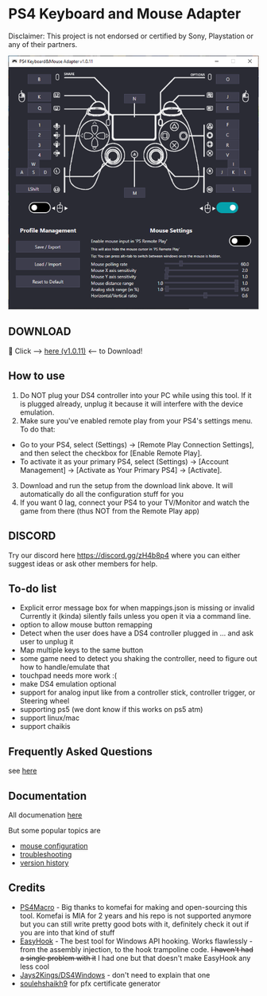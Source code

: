 # PS4 Keyboard and Mouse Adapter 
Disclaimer: This project is not endorsed or certified by Sony, Playstation or any of their partners.

![example UI](documentation/example-ui.png)


## DOWNLOAD
:rocket: Click --> [here (v1.0.11)](https://github.com/starshinata/PS4-Keyboard-and-Mouse-Adapter/releases/download/1.0.11/Setup.exe) <-- to Download!


## How to use
1. Do NOT plug your DS4 controller into your PC while using this tool. If it is plugged already, unplug it because it will interfere with the device emulation.
2. Make sure you've enabled remote play from your PS4's settings menu. To do that:
  * Go to your PS4, select (Settings) -> [Remote Play Connection Settings], and then select the checkbox for [Enable Remote Play].
  * To activate it as your primary PS4, select  (Settings) -> [Account Management] -> [Activate as Your Primary PS4] -> [Activate].
3. Download and run the setup from the download link above. It will automatically do all the configuration stuff for you
4. If you want 0 lag, connect your PS4 to your TV/Monitor and watch the game from there (thus NOT from the Remote Play app)


## DISCORD
Try our discord here https://discord.gg/zH4b8p4 where you can either suggest ideas or ask other members for help.


## To-do list
* Explicit error message box for when mappings.json is missing or invalid <br> Currently it (kinda) silently fails unless you open it via a command line.
* option to allow mouse button remapping
* Detect when the user does have a DS4 controller plugged in ... and ask user to unplug it
* Map multiple keys to the same button
* some game need to detect you shaking the controller, need to figure out how to handle/emulate that
* touchpad needs more work :(
* make DS4 emulation optional
* support for analog input like from a controller stick, controller trigger, or Steering wheel
* supporting ps5 (we dont know if this works on ps5 atm)
* support linux/mac 
* support chaikis


## Frequently Asked Questions
see [here](documentation/frequently-asked-questions.md)


## Documentation
All documenation [here](documentation/)

But some popular topics are
* [mouse configuration](documentation/mouse-configuration.md)
* [troubleshooting](documentation/troubleshooting.md)
* [version history](documentation/version-history.md)



## Credits

- [PS4Macro](https://github.com/komefai/PS4Macro) - Big thanks to komefai for making and open-sourcing this tool. Komefai is MIA for 2 years and his repo is not supported anymore but you can still write pretty good bots with it, definitely check it out if you are into that kind of stuff
- [EasyHook](https://easyhook.github.io) - The best tool for Windows API hooking. Works flawlessly - from the assembly injection, to the hook trampoline code. ~~I haven't had a single problem with it~~ I had one but that doesn't make EasyHook any less cool
- [Jays2Kings/DS4Windows](https://github.com/Jays2Kings/DS4Windows) - don't need to explain that one
- [soulehshaikh9](https://github.com/soulehshaikh99/self-signed-certificate-generator) for pfx certificate generator

